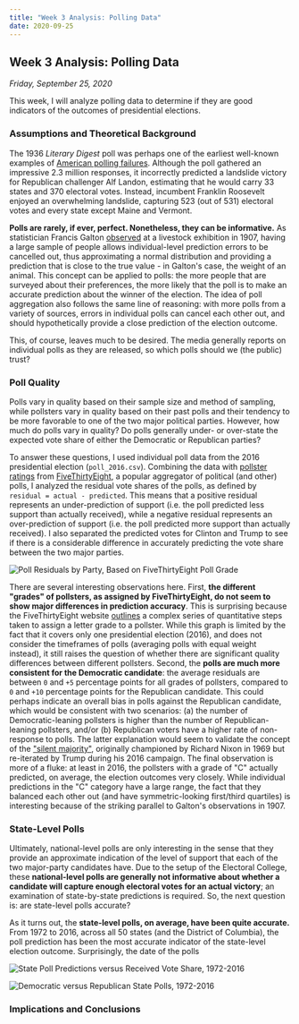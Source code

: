 ```yaml
---
title: "Week 3 Analysis: Polling Data"
date: 2020-09-25
---
```


## Week 3 Analysis: Polling Data
*Friday, September 25, 2020*

This week, I will analyze polling data to determine if they are good indicators of the outcomes of presidential elections. 

### Assumptions and Theoretical Background
The 1936 *Literary Digest* poll was perhaps one of the earliest well-known examples of [American polling failures](https://ebookcentral-proquest-com.ezp-prod1.hul.harvard.edu/lib/harvard-ebooks/detail.action?docID=6270706). Although the poll gathered an impressive 2.3 million responses, it incorrectly predicted a landslide victory for Republican challenger Alf Landon, estimating that he would carry 33 states and 370 electoral votes. Instead, incumbent Franklin Roosevelt enjoyed an overwhelming landslide, capturing 523 (out of 531) electoral votes and every state except Maine and Vermont.

**Polls are rarely, if ever, perfect. Nonetheless, they can be informative.** As statistician Francis Galton [observed](https://www.nature.com/articles/075450a0) at a livestock exhibition in 1907, having a large sample of people allows individual-level prediction errors to be cancelled out, thus approximating a normal distribution and providing a prediction that is close to the true value - in Galton's case, the weight of an animal. This concept can be applied to polls: the more people that are surveyed about their preferences, the more likely that the poll is to make an accurate prediction about the winner of the election. The idea of poll aggregation also follows the same line of reasoning: with more polls from a variety of sources, errors in individual polls can cancel each other out, and should hypothetically provide a close prediction of the election outcome.

This, of course, leaves much to be desired. The media generally reports on individual polls as they are released, so which polls should we (the public) trust? 

### Poll Quality
Polls vary in quality based on their sample size and method of sampling, while pollsters vary in quality based on their past polls and their tendency to be more favorable to one of the two major political parties. However, how much do polls vary in quality? Do polls generally under- or over-state the expected vote share of either the Democratic or Republican parties?

To answer these questions, I used individual poll data from the 2016 presidential election (`poll_2016.csv`). Combining the data with [pollster ratings](https://github.com/fivethirtyeight/data/tree/master/pollster-ratings) from [FiveThirtyEight](https://fivethirtyeight.com/), a popular aggregator of political (and other) polls, I analyzed the residual vote shares of the polls, as defined by `residual = actual - predicted`. This means that a positive residual represents an under-prediction of support (i.e. the poll predicted less support than actually received), while a negative residual represents an over-prediction of support (i.e. the poll predicted more support than actually received). I also separated the predicted votes for Clinton and Trump to see if there is a considerable difference in accurately predicting the vote share between the two major parties.

![Poll Residuals by Party, Based on FiveThirtyEight Poll Grade](https://yanxifang.github.io/Gov-1347/images/resid_twoparty.png)

There are several interesting observations here. First, **the different "grades" of pollsters, as assigned by FiveThirtyEight, do not seem to show major differences in prediction accuracy**. This is surprising because the FiveThirtyEight website [outlines](https://projects.fivethirtyeight.com/pollster-ratings/) a complex series of quantitative steps taken to assign a letter grade to a pollster. While this graph is limited by the fact that it covers only one presidential election (2016), and does not consider the timeframes of polls (averaging polls with equal weight instead), it still raises the question of whether there are significant quality differences between different pollsters. Second, the **polls are much more consistent for the Democratic candidate**: the average residuals are between `0` and `+5` percentage points for all grades of pollsters, compared to `0` and `+10` percentage points for the Republican candidate. This could perhaps indicate an overall bias in polls against the Republican candidate, which would be consistent with two scenarios: (a) the number of Democratic-leaning pollsters is higher than the number of Republican-leaning pollsters, and/or (b) Republican voters have a higher rate of non-response to polls. The latter explanation would seem to validate the concept of the ["silent majority"](https://www.npr.org/2016/01/22/463884201/trump-champions-the-silent-majority-but-what-does-that-mean-in-2016), originally championed by Richard Nixon in 1969 but re-iterated by Trump during his 2016 campaign. The final observation is more of a fluke: at least in 2016, the pollsters with a grade of "C" actually predicted, on average, the election outcomes very closely. While individual predictions in the "C" category have a large range, the fact that they balanced each other out (and have symmetric-looking first/third quartiles) is interesting because of the striking parallel to Galton's observations in 1907.

### State-Level Polls
Ultimately, national-level polls are only interesting in the sense that they provide an approximate indication of the level of support that each of the two major-party candidates have. Due to the setup of the Electoral College, these **national-level polls are generally not informative about whether a candidate will capture enough electoral votes for an actual victory**; an examination of state-by-state predictions is required. So, the next question is: are state-level polls accurate?

As it turns out, the **state-level polls, on average, have been quite accurate.** From 1972 to 2016, across all 50 states (and the District of Columbia), the poll prediction has been the most accurate indicator of the state-level election outcome. Surprisingly, the date of the polls 

![State Poll Predictions versus Received Vote Share, 1972-2016](https://yanxifang.github.io/Gov-1347/images/state_polls_by_party.png)

![Democratic versus Republican State Polls, 1972-2016](https://yanxifang.github.io/Gov-1347/images/state_poll_twoparty.png)

### Implications and Conclusions
